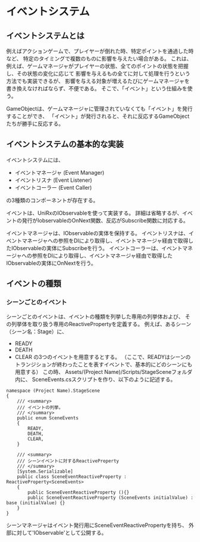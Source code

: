 # イベントシステム

## イベントシステムとは

例えばアクションゲームで、プレイヤーが倒れた時、特定ポイントを通過した時など、
特定のタイミングで複数のものに影響を与えたい場合がある。
これは、例えば、ゲームマネージャがプレイヤーの状態、全てのポイントの状態を把握し、その状態の変化に応じて
影響を与えるもの全てに対して処理を行うという方法でも実装できるが、
影響を与える対象が増えるたびにゲームマネージャを書き換えなければならず、不便である。
そこで、「イベント」という仕組みを使う。

GameObjectは、ゲームマネージャに管理されていなくても「イベント」を発行することができ、
「イベント」が発行されると、それに反応するGameObjectたちが勝手に反応する。

## イベントシステムの基本的な実装

イベントシステムには、

- イベントマネージャ (Event Manager)
- イベントリスナ (Event Listener)
- イベントコーラー (Event Caller)

の3種類のコンポーネントが存在する。

イベントは、UniRxのIObservableを使って実装する。
詳細は省略するが、イベントの発行がIobservableのOnNext関数、反応がSubscribe関数に対応する。

イベントマネージャは、IObservableの実体を保持する。
イベントリスナは、イベントマネージャへの参照をDIにより取得し、イベントマネージャ経由で取得したIObservableの実体にSubscribeを行う。
イベントコーラーは、イベントマネージャへの参照をDIにより取得し、イベントマネージャ経由で取得したIObservableの実体にOnNextを行う。

## イベントの種類

### シーンごとのイベント

シーンごとのイベントは、イベントの種類を列挙した専用の列挙体および、
その列挙体を取り扱う専用のReactivePropertyを定義する。
例えば、あるシーン（シーン名：Stage）に、
- READY
- DEATH
- CLEAR
の3つのイベントを用意するとする。
（ここで、READYはシーンのトランジションが終わったことを表すイベントで、基本的にどのシーンにも用意する）
この時、
Assets/(Project Name)/Scripts/StageSceneフォルダ内に、
SceneEvents.csスクリプトを作り、以下のように記述する。

```
namespace (Project Name).StageScene
{
    /// <summary>
    /// イベントの列挙。
    /// </summary>
    public enum SceneEvents
    {
        READY,
        DEATH,
        CLEAR,
    }

    /// <summary>
    /// シーンイベントに対するReactiveProperty
    /// </summary>
    [System.Serializable]
    public class SceneEventReactiveProperty : ReactiveProperty<SceneEvents>
    {
        public SceneEventReactiveProperty (){}
        public SceneEventReactiveProperty (SceneEvents initialValue) : base (initialValue) {}
    }
}

```

シーンマネージャはイベント発行用にSceneEventReactivePropertyを持ち、
外部に対して'IObservable<SceneEvents>'として公開する。